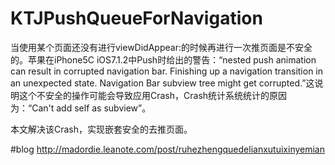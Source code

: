 # KTJPushQueueForNavigation
当使用某个页面还没有进行viewDidAppear:的时候再进行一次推页面是不安全的。苹果在iPhone5C iOS7.1.2中Push时给出的警告：“nested push animation can result in corrupted navigation bar. Finishing up a navigation transition in an unexpected state. Navigation Bar subview tree might get corrupted.”这说明这个不安全的操作可能会导致应用Crash，Crash统计系统统计的原因为：“Can't add self as subview”。

本文解决该Crash，实现嵌套安全的去推页面。

#blog
http://madordie.leanote.com/post/ruhezhengquedelianxutuixinyemian
